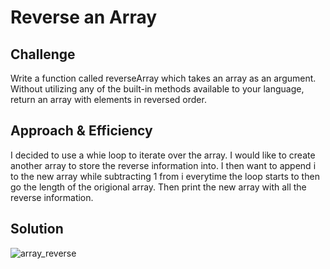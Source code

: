 # Reverse an Array
<!-- Short summary or background information -->

## Challenge
Write a function called reverseArray which takes an array as an argument. Without utilizing any of the built-in methods available to your language, return an array with elements in reversed order.

## Approach & Efficiency
I decided to use a whie loop to iterate over the array. I would like to create another array to store the reverse information into. I then want to append i to the new array while subtracting 1 from i everytime the loop starts to then go the length of the origional array. Then print the new array with all the reverse information.

## Solution
![array_reverse](/whiteboard/array_reverse.jpg)
